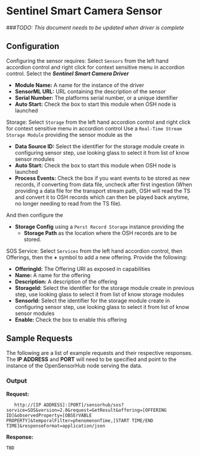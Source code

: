 # Sentinel Smart Camera Sensor

###_TODO: This document needs to be updated when driver is complete_

## Configuration

Configuring the sensor requires:
Select ```Sensors``` from the left hand accordion control and right click for context sensitive menu in accordion control. 
Select the _**Sentinel Smart Camera Driver**_
+ **Module Name:** A name for the instance of the driver
+ **SensorML URL:** URL containing the description of the sensor
+ **Serial Number:** The platforms serial number, or a unique identifier
+ **Auto Start:** Check the box to start this module when OSH node is launched

Storage:
Select ```Storage``` from the left hand accordion control and right click for context sensitive menu in accordion control
Use a ```Real-Time Stream Storage Module``` providing the sensor module as the 
+ **Data Source ID:** Select the identifier for the storage module create in configuring sensor step,
use looking glass to select it from list of know sensor modules 
+ **Auto Start:** Check the box to start this module when OSH node is launched
+ **Process Events:** Check the box if you want events to be stored as new records,
if converting from data file, uncheck after first ingestion (When providing a data file
for the transport stream path, OSH will read the TS and convert it to OSH records which
can then be played back anytime, no longer needing to read from the TS file).
                 
And then configure the 
+ **Storage Config** using a ```Perst Record Storage``` instance providing the 
  + **Storage Path** as the location where the OSH records are to be stored.

SOS Service:
Select ```Services``` from the left hand accordion control, then Offerings, then the **+**
symbol to add a new offering.
Provide the following:
+ **OfferingId:** The Offering URI as exposed in capabilities
+ **Name:** A name for the offering
+ **Description:** A description of the offering
+ **StorageId:** Select the identifier for the storage module create in previous step,
 use looking glass to select it from list of know storage modules
+ **SensorId:** Select the identifier for the storage module create in configuring sensor step,
                 use looking glass to select it from list of know sensor modules
+ **Enable:** Check the box to enable this offering

## Sample Requests

The following are a list of example requests and their respective responses.  
The **IP ADDRESS** and **PORT** will need to be specified and point to the instance
of the OpenSensorHub node serving the data.

### Output
**Request:**
```
   http://[IP ADDRESS]:[PORT]/sensorhub/sos?service=SOS&version=2.0&request=GetResult&offering=[OFFERING ID]&observedProperty=[OBSErVABLE PROPERTY]&temporalFilter=phenomenonTime,[START TIME/END TIME]&responseFormat=application/json
```

**Response:**
```
TBD
```
